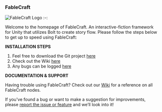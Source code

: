 ### FableCraft
![FableCraft Logo](https://img.itch.zone/aW1nLzQ1NzcwMjEucG5n/original/4JDbDj.png)
:-:

Welcome to the homepage of FableCraft. An interactive-fiction framework for Unity that utilizes Bolt to create story flow. Please follow the steps below to get up to speed using FableCraft:

**INSTALLATION STEPS**
1. Feel free to download the Git project [here](https://github.com/mylesblasonato/FableCraft.git)
2. Check out the Wiki [here](https://slimwiki.com/fablecraft)
3. Any bugs can be logged [here](https://www.jotform.com/203217781850051)

**DOCUMENTATION & SUPPORT**

Having trouble using FableCraft? Check out our [Wiki](https://slimwiki.com/fablecraft) for a reference on all FableCraft nodes.

If you've found a bug or want to make a suggestion for improvements, please [report the issue or feature](https://www.jotform.com/203217781850051) and we’ll look into it!
